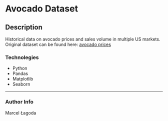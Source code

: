 # Avocado Dataset

## Description

Historical data on avocado prices and sales volume in multiple US markets.
Original dataset can be found here: [avocado prices](https://www.kaggle.com/neuromusic/avocado-prices/version/1#=)

### Technolegies

- Python
- Pandas
- Matplotlib
- Seaborn

---
### Author Info
Marcel Łagoda